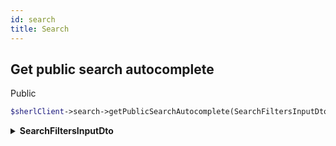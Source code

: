 ```yaml
---
id: search
title: Search
---
```


## Get public search autocomplete

<span class="badge badge--success">Public</span>

```php
$sherlClient->search->getPublicSearchAutocomplete(SearchFiltersInputDto $filters);
```

<details>
<summary><b>SearchFiltersInputDto</b></summary>

| Champs      |    Type    | Requis | Description                                  |
| :---------- | :--------: | :----: | -------------------------------------------- |
| **q**       |  `string`  |  :x:   | Terme de recherche (query).                  |
| **indexes** | `string[]` |  :x:   | Tableau d'indexes pour limiter la recherche. |

This call returns a [SearchResultOutputDto](search-types#searchresultoutputdto) class object.

</details>
